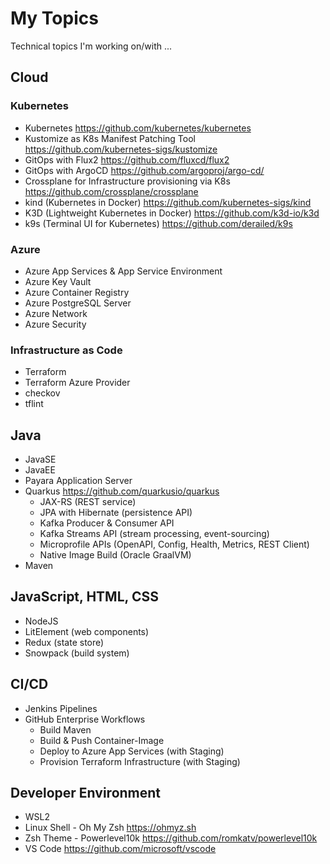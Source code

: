 # My Topics

Technical topics I'm working on/with ...

## Cloud

### Kubernetes

* Kubernetes <https://github.com/kubernetes/kubernetes>
* Kustomize as K8s Manifest Patching Tool <https://github.com/kubernetes-sigs/kustomize>
* GitOps with Flux2 <https://github.com/fluxcd/flux2>
* GitOps with ArgoCD <https://github.com/argoproj/argo-cd/>
* Crossplane for Infrastructure provisioning via K8s <https://github.com/crossplane/crossplane>
* kind (Kubernetes in Docker) <https://github.com/kubernetes-sigs/kind>
* K3D (Lightweight Kubernetes in Docker) <https://github.com/k3d-io/k3d>
* k9s (Terminal UI for Kubernetes) <https://github.com/derailed/k9s>

### Azure

* Azure App Services & App Service Environment
* Azure Key Vault
* Azure Container Registry
* Azure PostgreSQL Server
* Azure Network
* Azure Security

### Infrastructure as Code

* Terraform
* Terraform Azure Provider
* checkov
* tflint

## Java

* JavaSE
* JavaEE
* Payara Application Server
* Quarkus <https://github.com/quarkusio/quarkus>
  * JAX-RS (REST service)
  * JPA with Hibernate (persistence API)
  * Kafka Producer & Consumer API
  * Kafka Streams API (stream processing, event-sourcing)
  * Microprofile APIs (OpenAPI, Config, Health, Metrics, REST Client)
  * Native Image Build (Oracle GraalVM)
* Maven

## JavaScript, HTML, CSS

* NodeJS
* LitElement (web components)
* Redux (state store)
* Snowpack (build system)

## CI/CD

* Jenkins Pipelines
* GitHub Enterprise Workflows
  * Build Maven
  * Build & Push Container-Image
  * Deploy to Azure App Services (with Staging)
  * Provision Terraform Infrastructure (with Staging)

## Developer Environment

* WSL2
* Linux Shell - Oh My Zsh <https://ohmyz.sh>
* Zsh Theme - Powerlevel10k <https://github.com/romkatv/powerlevel10k>
* VS Code <https://github.com/microsoft/vscode>
